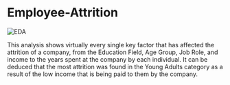 # Employee-Attrition



![EDA](https://github.com/hohepriester/Employee-Attrition/assets/130974091/23897b30-4f50-441c-a48e-c96bd8084820)




This analysis shows virtually every single key factor that has affected the attrition of a company, from the Education Field, Age Group, Job Role, and income to the years spent at the company by each individual. It can be deduced that the most attrition was found in the Young Adults category as a result of the low income that is being paid to them by the company.

